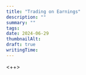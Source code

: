```yaml
---
title: "Trading on Earnings"
description: ""
summary: ""
tags:
date: 2024-06-29
thumbnailAlt:
draft: true
writingTime:
---
```


<++>
